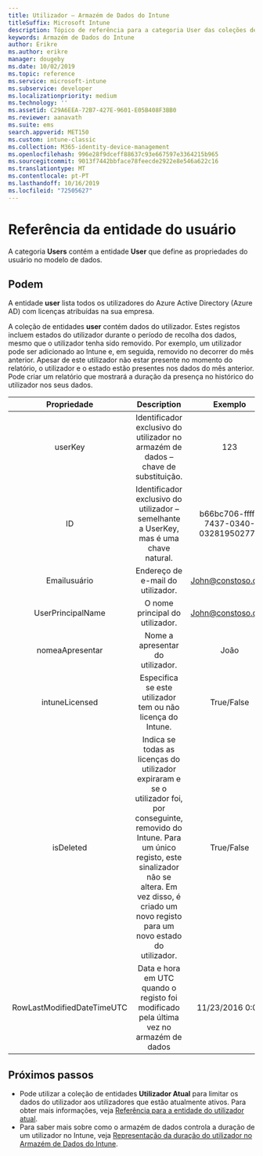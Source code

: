 ```yaml
---
title: Utilizador – Armazém de Dados do Intune
titleSuffix: Microsoft Intune
description: Tópico de referência para a categoria User das coleções de entidades na API do Armazém de Dados do Intune.
keywords: Armazém de Dados do Intune
author: Erikre
ms.author: erikre
manager: dougeby
ms.date: 10/02/2019
ms.topic: reference
ms.service: microsoft-intune
ms.subservice: developer
ms.localizationpriority: medium
ms.technology: ''
ms.assetid: C29A6EEA-72B7-427E-9601-E05B408F3BB0
ms.reviewer: aanavath
ms.suite: ems
search.appverid: MET150
ms.custom: intune-classic
ms.collection: M365-identity-device-management
ms.openlocfilehash: 996e28f9dceff88637c93e667597e3364215b965
ms.sourcegitcommit: 9013f7442bbface78feecde2922e8e546a622c16
ms.translationtype: MT
ms.contentlocale: pt-PT
ms.lasthandoff: 10/16/2019
ms.locfileid: "72505627"
---
```

# <a name="reference-for-user-entity"></a>Referência da entidade do usuário

A categoria **Users** contém a entidade **User** que define as propriedades do usuário no modelo de dados.

## <a name="users"></a>Podem

A entidade **user** lista todos os utilizadores do Azure Active Directory (Azure AD) com licenças atribuídas na sua empresa.

A coleção de entidades **user** contém dados do utilizador. Estes registos incluem estados do utilizador durante o período de recolha dos dados, mesmo que o utilizador tenha sido removido. Por exemplo, um utilizador pode ser adicionado ao Intune e, em seguida, removido no decorrer do mês anterior. Apesar de este utilizador não estar presente no momento do relatório, o utilizador e o estado estão presentes nos dados do mês anterior. Pode criar um relatório que mostrará a duração da presença no histórico do utilizador nos seus dados.

|          Propriedade          |                                                                                                           Description                                                                                                          |                Exemplo               |
|:--------------------------:|:------------------------------------------------------------------------------------------------------------------------------------------------------------------------------------------------------------------------------:|:------------------------------------:|
| userKey                    | Identificador exclusivo do utilizador no armazém de dados – chave de substituição.                                                                                                                                                         | 123                                  |
| ID                     | Identificador exclusivo do utilizador – semelhante a UserKey, mas é uma chave natural.                                                                                                                                                    | b66bc706-ffff-7437-0340-032819502773 |
| Emailusuário                  | Endereço de e-mail do utilizador.                                                                                                                                                                                                     | John@constoso.com                    |
| UserPrincipalName                        | O nome principal do utilizador.                                                                                                                                                                                               | John@constoso.com                    |
| nomeaApresentar                | Nome a apresentar do utilizador.                                                                                                                                                                                                      | João                                 |
| intuneLicensed             | Especifica se este utilizador tem ou não licença do Intune.                                                                                                                                                                              | True/False                           |
| isDeleted                  | Indica se todas as licenças do utilizador expiraram e se o utilizador foi, por conseguinte, removido do Intune. Para um único registo, este sinalizador não se altera. Em vez disso, é criado um novo registo para um novo estado do utilizador. | True/False                           |
| RowLastModifiedDateTimeUTC | Data e hora em UTC quando o registo foi modificado pela última vez no armazém de dados                                                                                                                                                 | 11/23/2016 0:00                      |


## <a name="next-steps"></a>Próximos passos
- Pode utilizar a coleção de entidades **Utilizador Atual** para limitar os dados do utilizador aos utilizadores que estão atualmente ativos. Para obter mais informações, veja [Referência para a entidade do utilizador atual](../reports-ref-current-user.md).
- Para saber mais sobre como o armazém de dados controla a duração de um utilizador no Intune, veja [Representação da duração do utilizador no Armazém de Dados do Intune](reports-ref-user-timeline.md).
